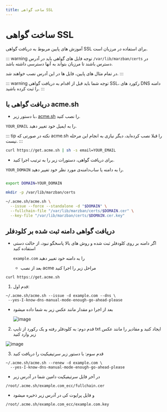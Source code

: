 ```yaml
---
title: ساخت گواهی SSL
---
```


# ساخت گواهی SSL
آموزش های پایین مربوط به دریافت گواهی SSL برای استفاده در مرزبان است.

::: warning توجه
فایل های گواهی باید در آدرس `/var/lib/marzban/certs` در دسترس باشند تا مرزبان بتواند به آنها دسترسی داشته باشد.

در تمام مثال های پایین، فایل ها در این آدرس نصب خواهند شد.
:::

::: warning توجه
شما باید قبل از اقدام به دریافت گواهی SSL، رکورد های DNS دامنه را ثبت کرده باشید.
:::

## دریافت گواهی با acme.sh

- با دستور زیر، [acme.sh](https://github.com/acmesh-official/acme.sh) را نصب کنید.

`YOUR_EMAIL` را به ایمیل خود تغییر دهید.

::: tip نکته
در صورتی که acme.sh را قبلا نصب کرده‌اید، دیگر نیازی به انجام این مرحله نیست.
:::

```bash
curl https://get.acme.sh | sh -s email=YOUR_EMAIL
```

- برای دریافت گواهی، دستورات زیر را به ترتیب اجرا کنید.

`YOUR_DOMAIN` را به دامنه یا ساب‌دامنه‌ی مورد نظر خود تغییر دهید.

```bash

export DOMAIN=YOUR_DOMAIN

mkdir -p /var/lib/marzban/certs

~/.acme.sh/acme.sh \
  --issue --force --standalone -d "$DOMAIN" \
  --fullchain-file "/var/lib/marzban/certs/$DOMAIN.cer" \
  --key-file "/var/lib/marzban/certs/$DOMAIN.cer.key"

```

## دریافت گواهی دامنه ثبت شده بر کلودفلر

- اگر دامنه بر روی کلودفلر ثبت شده و روش های بالا پاسخگو نبود، از حالت دستی استفاده کنید

  `example.com` را به دامنه خود تغییر دهید

  - بعد از نصب acme مراحل زیر را اجرا کنید
 
```
curl https://get.acme.sh
```

1. قدم اول:
```
~/.acme.sh/acme.sh --issue -d example.com --dns \
 --yes-I-know-dns-manual-mode-enough-go-ahead-please
```
- بعد از اجرا دو مقدار مانند عکس زیر به شما داده میشود

  ![image](https://github.com/Gozargah/gozargah.github.io/assets/67644313/538c8341-fa77-4b06-96a4-73c29f3e0ded)

2. قدم دوم:
به کلودفلر رفته و یک رکورد از تایپ txt ایجاد کنید و مقادیر را مانند عکس زیر وارد کنید

![image](https://github.com/Gozargah/gozargah.github.io/assets/67644313/dad9c59a-da1f-440b-aa6e-ad524aff212a)

3. قدم سوم:
  با دستور زیر سرتیفیکیت را دریافت کنید
```
~/.acme.sh/acme.sh --renew -d example.com \
  --yes-I-know-dns-manual-mode-enough-go-ahead-please
```

- در آخر فایل سرتیفیکیت دامین شما در آدرس زیر

`/root/.acme.sh/example.com_ecc/fullchain.cer`

- و فایل پرایوت کی در آدرس زیر ذخیره میشود

`/root/.acme.sh/example.com_ecc/example.com.key`
